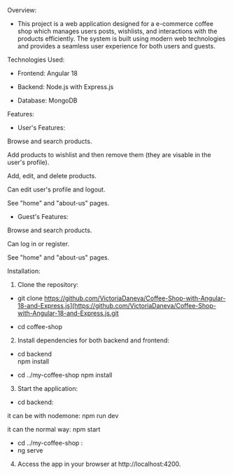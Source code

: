 Overview:

- This project is a web application designed for a e-commerce coffee shop which manages users posts, wishlists, and interactions with the products efficiently. 
The system is built using modern web technologies and provides a seamless user experience for both users and guests.




Technologies Used:

- Frontend: Angular 18

- Backend: Node.js with Express.js

- Database: MongoDB
  



Features:

- User's Features:

Browse and search products.

Add products to wishlist and then remove them (they are visable in the user's profile).

Add, edit, and delete products.

Can edit user's profile and logout.

See "home" and "about-us" pages.


- Guest's Features:
  
Browse and search products.

Can log in or register.

See "home" and "about-us" pages.



Installation:

1. Clone the repository:

- git clone <https://github.com/VictoriaDaneva/Coffee-Shop-with-Angular-18-and-Express.js](https://github.com/VictoriaDaneva/Coffee-Shop-with-Angular-18-and-Express.js.git>  

- cd coffee-shop

2. Install dependencies for both backend and frontend:
   
- cd backend  
npm install

- cd ../my-coffee-shop 
npm install

3. Start the application:
- cd backend:
  
it can be with nodemone: npm run dev

it can the normal way: npm start

- cd ../my-coffee-shop :
- ng serve  

4.  Access the app in your browser at http://localhost:4200.
